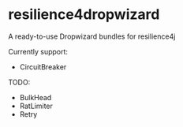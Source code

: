 # resilience4dropwizard

A ready-to-use Dropwizard bundles for resilience4j

Currently support:
* CircuitBreaker

TODO:
* BulkHead
* RatLimiter
* Retry